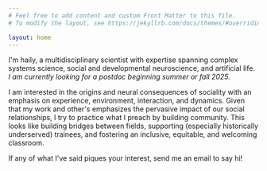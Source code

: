 ```yaml
---
# Feel free to add content and custom Front Matter to this file.
# To modify the layout, see https://jekyllrb.com/docs/themes/#overriding-theme-defaults

layout: home
---
```


I'm haily, a multidisciplinary scientist with expertise spanning complex systems science, social and developmental neuroscience, and artificial life. *I am currently looking for a postdoc beginning summer or fall 2025.*

I am interested in the origins and neural consequences of sociality with an emphasis on experience, environment, interaction, and dynamics. Given that my work and other's emphasizes the pervasive impact of our social relationships, I try to practice what I preach by building community. This looks like building bridges between fields, supporting (especially historically underserved) trainees, and fostering an inclusive, equitable, and welcoming classroom. 

If any of what I've said piques your interest, send me an email to say hi!
